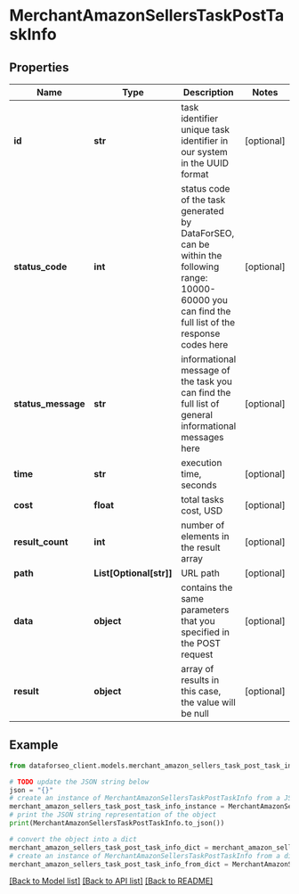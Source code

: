 # MerchantAmazonSellersTaskPostTaskInfo


## Properties

Name | Type | Description | Notes
------------ | ------------- | ------------- | -------------
**id** | **str** | task identifier unique task identifier in our system in the UUID format | [optional] 
**status_code** | **int** | status code of the task generated by DataForSEO, can be within the following range: 10000-60000 you can find the full list of the response codes here | [optional] 
**status_message** | **str** | informational message of the task you can find the full list of general informational messages here | [optional] 
**time** | **str** | execution time, seconds | [optional] 
**cost** | **float** | total tasks cost, USD | [optional] 
**result_count** | **int** | number of elements in the result array | [optional] 
**path** | **List[Optional[str]]** | URL path | [optional] 
**data** | **object** | contains the same parameters that you specified in the POST request | [optional] 
**result** | **object** | array of results in this case, the value will be null | [optional] 

## Example

```python
from dataforseo_client.models.merchant_amazon_sellers_task_post_task_info import MerchantAmazonSellersTaskPostTaskInfo

# TODO update the JSON string below
json = "{}"
# create an instance of MerchantAmazonSellersTaskPostTaskInfo from a JSON string
merchant_amazon_sellers_task_post_task_info_instance = MerchantAmazonSellersTaskPostTaskInfo.from_json(json)
# print the JSON string representation of the object
print(MerchantAmazonSellersTaskPostTaskInfo.to_json())

# convert the object into a dict
merchant_amazon_sellers_task_post_task_info_dict = merchant_amazon_sellers_task_post_task_info_instance.to_dict()
# create an instance of MerchantAmazonSellersTaskPostTaskInfo from a dict
merchant_amazon_sellers_task_post_task_info_from_dict = MerchantAmazonSellersTaskPostTaskInfo.from_dict(merchant_amazon_sellers_task_post_task_info_dict)
```
[[Back to Model list]](../README.md#documentation-for-models) [[Back to API list]](../README.md#documentation-for-api-endpoints) [[Back to README]](../README.md)


